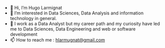 - 👋 Hi, I’m Hugo Larmignat
- 👀 I’m interested in Data Sciences, Data Analysis and information technology in general. 
- 🌱 I work as a Data Analyst but my career path and my curiosity have led me to Data Sciences, Data Engineering and web or software development
- 📫 How to reach me : hlarmugnat@gmail.com

<!---
hug0o0/hug0o0 is a ✨ special ✨ repository because its `README.md` (this file) appears on your GitHub profile.
You can click the Preview link to take a look at your changes.
--->
